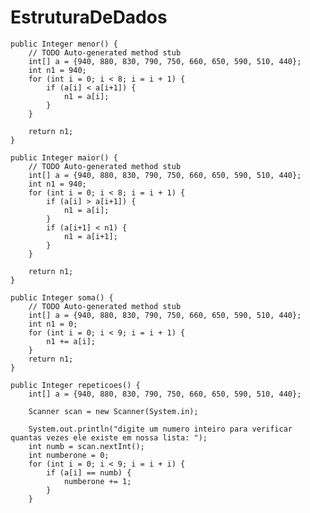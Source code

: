 # EstruturaDeDados

	public Integer menor() {
		// TODO Auto-generated method stub
		int[] a = {940, 880, 830, 790, 750, 660, 650, 590, 510, 440};
		int n1 = 940;
		for (int i = 0; i < 8; i = i + 1) {
			if (a[i] < a[i+1]) {
				n1 = a[i];
			}
		}
		
		return n1;
	}
	
	public Integer maior() {
		// TODO Auto-generated method stub
		int[] a = {940, 880, 830, 790, 750, 660, 650, 590, 510, 440};
		int n1 = 940;
		for (int i = 0; i < 8; i = i + 1) {
			if (a[i] > a[i+1]) {
				n1 = a[i];
			}
			if (a[i+1] < n1) {
				n1 = a[i+1];
			}
		}
		
		return n1;
	}

	public Integer soma() {
		// TODO Auto-generated method stub
		int[] a = {940, 880, 830, 790, 750, 660, 650, 590, 510, 440};
		int n1 = 0;
		for (int i = 0; i < 9; i = i + 1) {
			n1 += a[i];
		}
		return n1;
	}

	public Integer repeticoes() {
		int[] a = {940, 880, 830, 790, 750, 660, 650, 590, 510, 440};
		
		Scanner scan = new Scanner(System.in);
		
		System.out.println("digite um numero inteiro para verificar quantas vezes ele existe em nossa lista: ");
		int numb = scan.nextInt();
		int numberone = 0;
		for (int i = 0; i < 9; i = i + i) {
			if (a[i] == numb) {
				numberone += 1;
			}
		}

